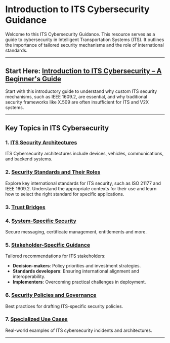 # Introduction to ITS Cybersecurity Guidance

Welcome to this ITS Cybersecurity Guidance. This resource serves as a guide to cybersecurity in Intelligent Transportation Systems (ITS). It outlines the importance of tailored security mechanisms and the role of international standards. 

---

## Start Here: [Introduction to ITS Cybersecurity – A Beginner's Guide](dummys-guide.md)
Start with this introductory guide to understand why custom ITS security mechanisms, such as IEEE 1609.2, are essential, and why traditional security frameworks like X.509 are often insufficient for ITS and V2X systems.

---

## Key Topics in ITS Cybersecurity

### 1. [ITS Security Architectures](its-security-architectures.md)
ITS Cybersecurity architectures include devices, vehicles, communications, and backend systems. 

### 2. [Security Standards and Their Roles](security-standards.md)
Explore key international standards for ITS security, such as ISO 21177 and IEEE 1609.2. Understand the appropriate contexts for their use and learn how to select the right standard for specific applications.

### 3. [Trust Bridges](trust-bridges.md)
 

### 4. [System-Specific Security](system-specific-security.md)
Secure messaging, certificate management, entitlements and more.   

### 5. [Stakeholder-Specific Guidance](stakeholder-guidance.md)
Tailored recommendations for ITS stakeholders:

- **Decision-makers**: Policy priorities and investment strategies.
- **Standards developers**: Ensuring international alignment and interoperability.
- **Implementers**: Overcoming practical challenges in deployment.

### 6. [Security Policies and Governance](security-policies.md)
Best practices for drafting ITS-specific security policies. 

### 7. [Specialized Use Cases](specialized-use-cases.md)
Real-world examples of ITS cybersecurity incidents and architectures. 

---
